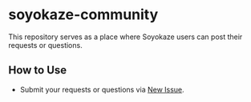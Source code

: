 # soyokaze-community

This repository serves as a place where Soyokaze users can post their requests or questions.

## How to Use

- Submit your requests or questions via [New Issue](https://github.com/nnabeyang/soyokaze-community/issues/new/choose).
